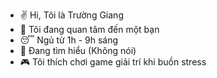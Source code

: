 - ✌️ Hi, Tôi là Trường Giang 
- 👀 Tôi đang quan tâm đến một bạn 
- 😴 Ngủ từ 1h - 9h sáng
- 💞️ Đang tìm hiểu (Không nói)
- 🎮 Tôi thích chơi game giải trí khi buồn stress

<!---
TruongGiang10/TruongGiang10 is a ✨ special ✨ repository because its `README.md` (this file) appears on your GitHub profile.
You can click the Preview link to take a look at your changes.
--->
